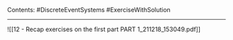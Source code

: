Contents:
#DiscreteEventSystems 
#ExerciseWithSolution

---

![[12 - Recap exercises on the first part PART 1_211218_153049.pdf]]